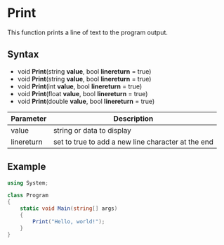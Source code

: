 # Print

This function prints a line of text to the program output.

## Syntax

- void **Print**(string **value**, bool **linereturn** = true)
- void **Print**(string **value**, bool **linereturn** = true)
- void **Print**(int **value**, bool **linereturn** = true)
- void **Print**(float **value**, bool **linereturn** = true)
- void **Print**(double **value**, bool **linereturn** = true)

| Parameter | Description |
|---|---|
| value | string or data to display |
| linereturn | set to true to add a new line character at the end |

## Example

```csharp
using System;

class Program
{
    static void Main(string[] args)
    {
        Print("Hello, world!");
    }
}
```